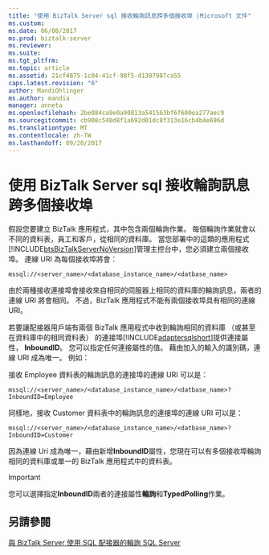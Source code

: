 ```yaml
---
title: "使用 BizTalk Server sql 接收輪詢訊息跨多個接收埠 |Microsoft 文件"
ms.custom: 
ms.date: 06/08/2017
ms.prod: biztalk-server
ms.reviewer: 
ms.suite: 
ms.tgt_pltfrm: 
ms.topic: article
ms.assetid: 21cf4875-1c04-41cf-98f5-d1307987ca55
caps.latest.revision: "6"
author: MandiOhlinger
ms.author: mandia
manager: anneta
ms.openlocfilehash: 2be084ca9e0a90813a541563bf6f600ea277aec9
ms.sourcegitcommit: cb908c540d8f1a692d01dc8f313e16cb4b4e696d
ms.translationtype: MT
ms.contentlocale: zh-TW
ms.lasthandoff: 09/20/2017
---
```

# <a name="receive-polling-messages-across-multiple-receive-ports-from-sql-using-biztalk-server"></a>使用 BizTalk Server sql 接收輪詢訊息跨多個接收埠
假設您要建立 BizTalk 應用程式，其中包含兩個輪詢作業。 每個輪詢作業就會以不同的資料表，員工和客戶，從相同的資料庫。 當您部署中的這類的應用程式[!INCLUDE[btsBizTalkServerNoVersion](../../includes/btsbiztalkservernoversion-md.md)]管理主控台中，您必須建立兩個接收埠。 連線 URI 為每個接收埠將會：  
  
```  
mssql://<server_name>/<database_instance_name>/<datbase_name>  
```  
  
 由於兩種接收連接埠會接收來自相同的伺服器上相同的資料庫的輪詢訊息，兩者的連線 URI 將會相同。 不過，BizTalk 應用程式不能有兩個接收埠具有相同的連線 URI。  
  
 若要讓配接器用戶端有兩個 BizTalk 應用程式中收到輪詢相同的資料庫 （或甚至在資料庫中的相同資料表） 的連接埠[!INCLUDE[adaptersqlshort](../../includes/adaptersqlshort-md.md)]提供連接屬性， **InboundID**。 您可以指定任何連接屬性的值。 藉由加入的輸入的識別碼，連線 URI 成為唯一。 例如：  
  
 接收 Employee 資料表的輪詢訊息的連接埠的連線 URI 可以是：  
  
```  
mssql://<server_name>/<database_instance_name>/<datbase_name>?InboundID=Employee  
```  
  
 同樣地，接收 Customer 資料表中的輪詢訊息的連接埠的連線 URI 可以是：  
  
```  
mssql://<server_name>/<database_instance_name>/<datbase_name>?InboundID=Customer  
```  
  
 因為連線 Uri 成為唯一，藉由新增**InboundID**屬性，您現在可以有多個接收埠輪詢相同的資料庫或單一的 BizTalk 應用程式中的資料表。  
  
> [!IMPORTANT]
>  您可以選擇指定**InboundID**兩者的連接屬性**輪詢**和**TypedPolling**作業。  
  
## <a name="see-also"></a>另請參閱  
 [與 BizTalk Server 使用 SQL 配接器的輪詢 SQL Server](../../adapters-and-accelerators/adapter-sql/poll-sql-server-using-the-sql-adapter-with-biztalk-server.md)